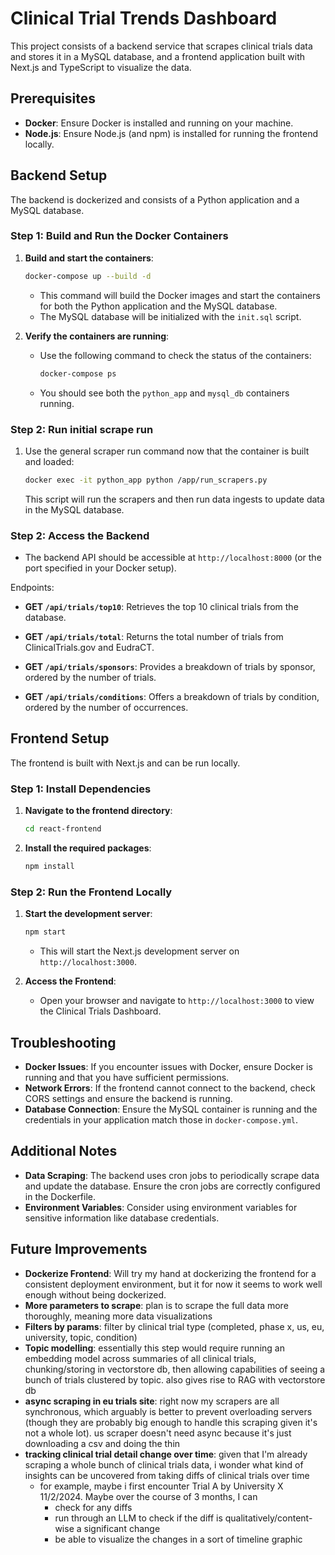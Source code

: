 # Clinical Trial Trends Dashboard

This project consists of a backend service that scrapes clinical trials data and stores it in a MySQL database, and a frontend application built with Next.js and TypeScript to visualize the data.

## Prerequisites

- **Docker**: Ensure Docker is installed and running on your machine.
- **Node.js**: Ensure Node.js (and npm) is installed for running the frontend locally.

## Backend Setup

The backend is dockerized and consists of a Python application and a MySQL database.

### Step 1: Build and Run the Docker Containers

1. **Build and start the containers**:

   ```bash
   docker-compose up --build -d
   ```

   - This command will build the Docker images and start the containers for both the Python application and the MySQL database.
   - The MySQL database will be initialized with the `init.sql` script.

2. **Verify the containers are running**:

   - Use the following command to check the status of the containers:

     ```bash
     docker-compose ps
     ```

   - You should see both the `python_app` and `mysql_db` containers running.

### Step 2: Run initial scrape run

1. Use the general scraper run command now that the container is built and loaded:

   ```bash
   docker exec -it python_app python /app/run_scrapers.py
   ```

   This script will run the scrapers and then run data ingests to update data in the MySQL database.

### Step 2: Access the Backend

- The backend API should be accessible at `http://localhost:8000` (or the port specified in your Docker setup).

Endpoints:
- **GET `/api/trials/top10`**: Retrieves the top 10 clinical trials from the database.

- **GET `/api/trials/total`**: Returns the total number of trials from ClinicalTrials.gov and EudraCT.

- **GET `/api/trials/sponsors`**: Provides a breakdown of trials by sponsor, ordered by the number of trials.

- **GET `/api/trials/conditions`**: Offers a breakdown of trials by condition, ordered by the number of occurrences.

## Frontend Setup

The frontend is built with Next.js and can be run locally.

### Step 1: Install Dependencies

1. **Navigate to the frontend directory**:

   ```bash
   cd react-frontend
   ```

2. **Install the required packages**:

   ```bash
   npm install
   ```

### Step 2: Run the Frontend Locally

1. **Start the development server**:

   ```bash
   npm start
   ```

   - This will start the Next.js development server on `http://localhost:3000`.

2. **Access the Frontend**:

   - Open your browser and navigate to `http://localhost:3000` to view the Clinical Trials Dashboard.

## Troubleshooting

- **Docker Issues**: If you encounter issues with Docker, ensure Docker is running and that you have sufficient permissions.
- **Network Errors**: If the frontend cannot connect to the backend, check CORS settings and ensure the backend is running.
- **Database Connection**: Ensure the MySQL container is running and the credentials in your application match those in `docker-compose.yml`.

## Additional Notes

- **Data Scraping**: The backend uses cron jobs to periodically scrape data and update the database. Ensure the cron jobs are correctly configured in the Dockerfile.
- **Environment Variables**: Consider using environment variables for sensitive information like database credentials.

## Future Improvements

- **Dockerize Frontend**: Will try my hand at dockerizing the frontend for a consistent deployment environment, but it for now it seems to work well enough without being dockerized.
- **More parameters to scrape**: plan is to scrape the full data more thoroughly, meaning more data visualizations
- **Filters by params**: filter by clinical trial type (completed, phase x, us, eu, university, topic, condition)
- **Topic modelling**: essentially this step would require running an embedding model across summaries of all clinical trials, chunking/storing in vectorstore db, then allowing capabilities of seeing a bunch of trials clustered by topic. also gives rise to RAG with vectorstore db
- **async scraping in eu trials site**: right now my scrapers are all synchronous, which arguably is better to prevent overloading servers (though they are probably big enough to handle this scraping given it's not a whole lot). us scraper doesn't need async because it's just downloading a csv and doing the thin
- **tracking clinical trial detail change over time**: given that I'm already scraping a whole bunch of clinical trials data, i wonder what kind of insights can be uncovered from taking diffs of clinical trials over time
  - for example, maybe i first encounter Trial A by University X 11/2/2024. Maybe over the course of 3 months, I can 
    - check for any diffs
    - run through an LLM to check if the diff is qualitatively/content-wise a significant change
    - be able to visualize the changes in a sort of timeline graphic